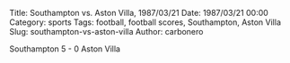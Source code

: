 Title: Southampton vs. Aston Villa, 1987/03/21
Date: 1987/03/21 00:00
Category: sports
Tags: football, football scores, Southampton, Aston Villa
Slug: southampton-vs-aston-villa
Author: carbonero


Southampton 5 - 0 Aston Villa
